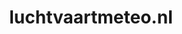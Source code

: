 ---
layout: post
title:  "luchtvaartmeteo.nl"
internal_url:  "/dutchgov/luchtvaartmeteo.nl.html"
subdomains_count: 8
all_subdomains_count: 11
urls_count: 7
ssl_rank: 0
http_rank: 48.571428571429
url_link: /data/luchtvaartmeteo.nl/urls.txt
all_subdomains_link: /data/luchtvaartmeteo.nl/all_subdomains.txt
subdomains_link: /data/luchtvaartmeteo.nl/subdomains.txt
categories: dutchgov
---